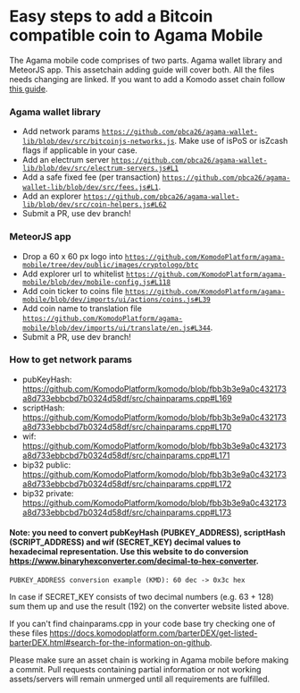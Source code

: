 # Easy steps to add a Bitcoin compatible coin to Agama Mobile

The Agama mobile code comprises of two parts. Agama wallet library and MeteorJS app. This assetchain adding guide will cover both. All the files needs changing are linked. If you want to add a Komodo asset chain follow [this guide](https://github.com/KomodoPlatform/agama-mobile/wiki/Add-Komodo-Assetchains-to-Agama-Mobile-App).

### Agama wallet library
- Add network params [`https://github.com/pbca26/agama-wallet-lib/blob/dev/src/bitcoinjs-networks.js`](https://github.com/pbca26/agama-wallet-lib/blob/dev/src/bitcoinjs-networks.js). Make use of isPoS or isZcash flags if applicable in your case.
- Add an electrum server [`https://github.com/pbca26/agama-wallet-lib/blob/dev/src/electrum-servers.js#L1`](https://github.com/pbca26/agama-wallet-lib/blob/dev/src/electrum-servers.js#L1)
- Add a safe fixed fee (per transaction) [`https://github.com/pbca26/agama-wallet-lib/blob/dev/src/fees.js#L1`](https://github.com/pbca26/agama-wallet-lib/blob/dev/src/fees.js#L1).
- Add an explorer [`https://github.com/pbca26/agama-wallet-lib/blob/dev/src/coin-helpers.js#L62`](https://github.com/pbca26/agama-wallet-lib/blob/dev/src/coin-helpers.js#L62)
- Submit a PR, use dev branch!

### MeteorJS app
- Drop a 60 x 60 px logo into [`https://github.com/KomodoPlatform/agama-mobile/tree/dev/public/images/cryptologo/btc`](https://github.com/KomodoPlatform/agama-mobile/tree/dev/public/images/cryptologo/btc)
- Add explorer url to whitelist [`https://github.com/KomodoPlatform/agama-mobile/blob/dev/mobile-config.js#L118`](https://github.com/KomodoPlatform/agama-mobile/blob/dev/mobile-config.js#L118)
- Add coin ticker to coins file [`https://github.com/KomodoPlatform/agama-mobile/blob/dev/imports/ui/actions/coins.js#L39`](https://github.com/KomodoPlatform/agama-mobile/blob/dev/imports/ui/actions/coins.js#L39)
- Add coin name to translation file [`https://github.com/KomodoPlatform/agama-mobile/blob/dev/imports/ui/translate/en.js#L344`](https://github.com/KomodoPlatform/agama-mobile/blob/dev/imports/ui/translate/en.js#L344).
- Submit a PR, use dev branch!

### How to get network params
- pubKeyHash: https://github.com/KomodoPlatform/komodo/blob/fbb3b3e9a0c432173a8d733ebbcbd7b0324d58df/src/chainparams.cpp#L169
- scriptHash: https://github.com/KomodoPlatform/komodo/blob/fbb3b3e9a0c432173a8d733ebbcbd7b0324d58df/src/chainparams.cpp#L170
- wif: https://github.com/KomodoPlatform/komodo/blob/fbb3b3e9a0c432173a8d733ebbcbd7b0324d58df/src/chainparams.cpp#L171
- bip32 public: https://github.com/KomodoPlatform/komodo/blob/fbb3b3e9a0c432173a8d733ebbcbd7b0324d58df/src/chainparams.cpp#L172
- bip32 private: https://github.com/KomodoPlatform/komodo/blob/fbb3b3e9a0c432173a8d733ebbcbd7b0324d58df/src/chainparams.cpp#L173

#### Note: you need to convert pubKeyHash (PUBKEY_ADDRESS), scriptHash (SCRIPT_ADDRESS) and wif (SECRET_KEY) decimal values to hexadecimal representation. Use this website to do conversion https://www.binaryhexconverter.com/decimal-to-hex-converter.
`PUBKEY_ADDRESS conversion example (KMD): 60 dec -> 0x3c hex`

In case if SECRET_KEY consists of two decimal numbers (e.g. 63 + 128) sum them up and use the result (192) on the converter website listed above.

If you can't find chainparams.cpp in your code base try checking one of these files https://docs.komodoplatform.com/barterDEX/get-listed-barterDEX.html#search-for-the-information-on-github.

Please make sure an asset chain is working in Agama mobile before making a commit. Pull requests containing partial information or not working assets/servers will remain unmerged until all requirements are fulfilled.